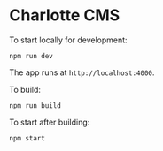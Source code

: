 # Charlotte CMS

To start locally for development:

```
npm run dev
```

The app runs at `http://localhost:4000`.

To build:

```
npm run build
```

To start after building:

```
npm start
```
